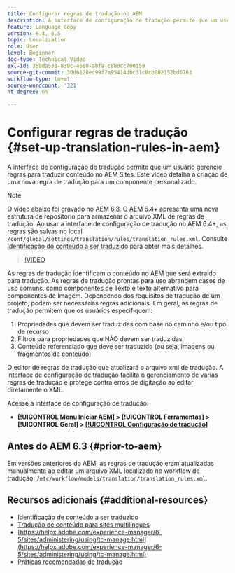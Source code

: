 ```yaml
---
title: Configurar regras de tradução no AEM
description: A interface de configuração de tradução permite que um usuário gerencie regras para traduzir conteúdo no AEM Sites. Este vídeo detalha a criação de uma nova regra de tradução para um componente personalizado.
feature: Language Copy
version: 6.4, 6.5
topic: Localization
role: User
level: Beginner
doc-type: Technical Video
exl-id: 359da531-839c-4680-abf9-c880cc700159
source-git-commit: 30d6120ec99f7a95414dbc31c0cb002152bd6763
workflow-type: tm+mt
source-wordcount: '321'
ht-degree: 6%

---
```


# Configurar regras de tradução {#set-up-translation-rules-in-aem}

A interface de configuração de tradução permite que um usuário gerencie regras para traduzir conteúdo no AEM Sites. Este vídeo detalha a criação de uma nova regra de tradução para um componente personalizado.

>[!NOTE]
>
> O vídeo abaixo foi gravado no AEM 6.3. O AEM 6.4+ apresenta uma nova estrutura de repositório para armazenar o arquivo XML de regras de tradução. Ao usar a interface de configuração de tradução no AEM 6.4+, as regras são salvas no local `/conf/global/settings/translation/rules/translation_rules.xml`. Consulte [Identificação do conteúdo a ser traduzido](https://helpx.adobe.com/experience-manager/6-5/sites/administering/using/tc-rules.html) para obter mais detalhes.

>[!VIDEO](https://video.tv.adobe.com/v/18135?quality=12&learn=on)

As regras de tradução identificam o conteúdo no AEM que será extraído para tradução. As regras de tradução prontas para uso abrangem casos de uso comuns, como componentes de Texto e texto alternativo para componentes de Imagem. Dependendo dos requisitos de tradução de um projeto, podem ser necessárias regras adicionais. Em geral, as regras de tradução permitem que os usuários especifiquem:

1. Propriedades que devem ser traduzidas com base no caminho e/ou tipo de recurso
2. Filtros para propriedades que NÃO devem ser traduzidas
3. Conteúdo referenciado que deve ser traduzido (ou seja, imagens ou fragmentos de conteúdo)

O editor de regras de tradução que atualizará o arquivo xml de tradução. A interface de configuração de tradução facilita o gerenciamento de várias regras de tradução e protege contra erros de digitação ao editar diretamente o XML.

Acesse a interface de configuração de tradução:

* **[!UICONTROL Menu Iniciar AEM] > [!UICONTROL Ferramentas] > [!UICONTROL Geral] > [[!UICONTROL Configuração de tradução]](http://localhost:4502/libs/cq/translation/translationrules/contexts.html)**

## Antes do AEM 6.3 {#prior-to-aem}

Em versões anteriores do AEM, as regras de tradução eram atualizadas manualmente ao editar um arquivo XML localizado no workflow de tradução: `/etc/workflow/models/translation/translation_rules.xml`.

## Recursos adicionais {#additional-resources}

* [Identificação de conteúdo a ser traduzido](https://helpx.adobe.com/experience-manager/6-5/sites/administering/using/tc-rules.html)
* [Tradução de conteúdo para sites multilíngues](https://helpx.adobe.com/br/experience-manager/6-5/sites/administering/using/translation.html)
* [https://helpx.adobe.com/experience-manager/6-5/sites/administering/using/tc-manage.html](https://helpx.adobe.com/experience-manager/6-5/sites/administering/using/tc-manage.html)
* [Práticas recomendadas de tradução](https://helpx.adobe.com/experience-manager/6-5/sites/administering/using/tc-bp.html)
